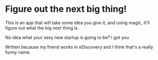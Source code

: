 # Figure out the next big thing!

This is an app that will take some idea you give it, and using magic, it'll figure out what the big next thing is.

No idea what your sexy new startup is going to be? I got you.

Written because my friend works in eDiscovery and I think that's a really funny name.
